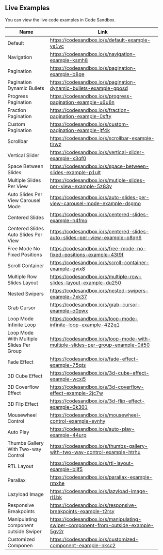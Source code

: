 ## Live Examples

You can view the live code examples in Code Sandbox.

| Name                                       | Link                                                                                 |
| -------------------------------------------| ------------------------------------------------------------------------------------ |
| Default                                    | https://codesandbox.io/s/default-example-ys1vc                                       |
| Navigation                                 | https://codesandbox.io/s/navigation-example-ksmh8                                    |
| Pagination                                 | https://codesandbox.io/s/pagination-example-b8ge                                     |
| Pagination Dynamic Bullets                 | https://codesandbox.io/s/pagination-dynamic-bullets-example-gposd                    |
| Progress Pagination                        | https://codesandbox.io/s/progress-pagination-example-u6u6n                           |
| Fraction Pagination                        | https://codesandbox.io/s/fraction-pagination-example-0sfty                           |
| Custom Pagination                          | https://codesandbox.io/s/custom-pagination-example-jtf4k                             |
| Scrollbar                                  | https://codesandbox.io/s/scrollbar-example-tirwz                                     |
| Vertical Slider                            | https://codesandbox.io/s/vertical-slider-example-x3qf0                               |
| Space Between Slides                       | https://codesandbox.io/s/space-between-slides-example-p1ult                          |
| Multiple Slides Per View                   | https://codesandbox.io/s/mutiple-slides-per-view-example-5z83y                       |
| Auto Slides Per View Carousel Mode         | https://codesandbox.io/s/auto-slides-per-view-carousel-mode-example-dsgmo            |
| Centered Slides                            | https://codesandbox.io/s/centered-slides-example-h4fmo                               |
| Centered Slides Auto Slides Per View       | https://codesandbox.io/s/centered-slides-auto-slides-per-view-example-o8qn6          |
| Free Mode No Fixed Positions               | https://codesandbox.io/s/free-mode-no-fixed-positions-example-43t9f                  |
| Scroll Container                           | https://codesandbox.io/s/scroll-container-example-gvix8                              |
| Multiple Row Slides Layout                 | https://codesandbox.io/s/multiple-row-slides-layout-example-du250                    |
| Nested Swipers                             | https://codesandbox.io/s/nested-swipers-example-7xk37                                |
| Grab Cursor                                | https://codesandbox.io/s/grab-cursor-example-o0pwx                                   |
| Loop Mode Infinite Loop                    | https://codesandbox.io/s/loop-mode-infinite-loop-example-422q1                       |
| Loop Mode With Multiple Slides Per Group   | https://codesandbox.io/s/loop-mode-with-multiple-slides-per-group-example-0it50      |
| Fade Effect                                | https://codesandbox.io/s/fade-effect-example-75qts                                   |
| 3D Cube Effect                             | https://codesandbox.io/s/3d-cube-effect-example-wcxj5                                |
| 3D Coverflow Effect                        | https://codesandbox.io/s/3d-coverflow-effect-example-2jc7w                           |
| 3D Flip Effect                             | https://codesandbox.io/s/3d-flip-effect-example-0k301                                |
| Mousewheel Control                         | https://codesandbox.io/s/mousewheel-control-example-evnhy                            |
| Auto Play                                  | https://codesandbox.io/s/auto-play-example-44urp                                     |
| Thumbs Gallery With Two-way Control        | https://codesandbox.io/s/thumbs-gallery-with-two-way-control-example-htrhu           |
| RTL Layout                                 | https://codesandbox.io/s/rtl-layout-example-bljf5                                    |
| Parallax                                   | https://codesandbox.io/s/parallax-example-rmxhe                                      |
| Lazyload Image                             | https://codesandbox.io/s/lazyload-image-rl1bk                                        |
| Responsive Breakpoints                     | https://codesandbox.io/s/responsive-breakpoints-example-t2rsy                        |
| Manipulating component outside Swiper      | https://codesandbox.io/s/manipulating-swiper-component-from-outside-example-5gv2r    |
| Customized Componen                        | https://codesandbox.io/s/customized-component-example-nksc2                          |







